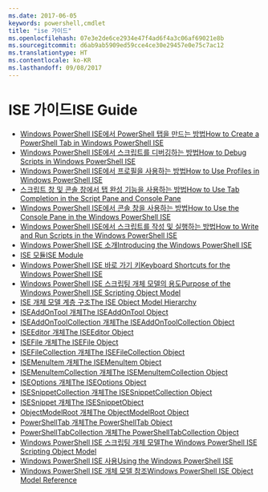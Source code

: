 ```yaml
---
ms.date: 2017-06-05
keywords: powershell,cmdlet
title: "ise 가이드"
ms.openlocfilehash: 07e3e2de6ce2934e47f4ad6f4a3c06af69021e8b
ms.sourcegitcommit: d6ab9ab5909ed59cce4ce30e29457e0e75c7ac12
ms.translationtype: HT
ms.contentlocale: ko-KR
ms.lasthandoff: 09/08/2017
---
```

# <a name="ise-guide"></a><span data-ttu-id="714ca-103">ISE 가이드</span><span class="sxs-lookup"><span data-stu-id="714ca-103">ISE Guide</span></span>

- [<span data-ttu-id="714ca-104">Windows PowerShell ISE에서 PowerShell 탭을 만드는 방법</span><span class="sxs-lookup"><span data-stu-id="714ca-104">How to Create a PowerShell Tab in Windows PowerShell ISE</span></span>](ise/How-to-Create-a-PowerShell-Tab-in-Windows-PowerShell-ISE.md)
- [<span data-ttu-id="714ca-105">Windows PowerShell ISE에서 스크립트를 디버깅하는 방법</span><span class="sxs-lookup"><span data-stu-id="714ca-105">How to Debug Scripts in Windows PowerShell ISE</span></span>](ise/How-to-Debug-Scripts-in-Windows-PowerShell-ISE.md)
- [<span data-ttu-id="714ca-106">Windows PowerShell ISE에서 프로필을 사용하는 방법</span><span class="sxs-lookup"><span data-stu-id="714ca-106">How to Use Profiles in Windows PowerShell ISE</span></span>](ise/How-to-Use-Profiles-in-Windows-PowerShell-ISE.md)
- [<span data-ttu-id="714ca-107">스크립트 창 및 콘솔 창에서 탭 완성 기능을 사용하는 방법</span><span class="sxs-lookup"><span data-stu-id="714ca-107">How to Use Tab Completion in the Script Pane and Console Pane</span></span>](ise/How-to-Use-Tab-Completion-in-the-Script-Pane-and-Console-Pane.md)
- [<span data-ttu-id="714ca-108">Windows PowerShell ISE에서 콘솔 창을 사용하는 방법</span><span class="sxs-lookup"><span data-stu-id="714ca-108">How to Use the Console Pane in the Windows PowerShell ISE</span></span>](ise/How-to-Use-the-Console-Pane-in-the-Windows-PowerShell-ISE.md)
- [<span data-ttu-id="714ca-109">Windows PowerShell ISE에서 스크립트를 작성 및 실행하는 방법</span><span class="sxs-lookup"><span data-stu-id="714ca-109">How to Write and Run Scripts in the Windows PowerShell ISE</span></span>](ise/How-to-Write-and-Run-Scripts-in-the-Windows-PowerShell-ISE.md)
- [<span data-ttu-id="714ca-110">Windows PowerShell ISE 소개</span><span class="sxs-lookup"><span data-stu-id="714ca-110">Introducing the Windows PowerShell ISE</span></span>](ise/Introducing-the-Windows-PowerShell-ISE.md)
- [<span data-ttu-id="714ca-111">ISE 모듈</span><span class="sxs-lookup"><span data-stu-id="714ca-111">ISE Module</span></span>](ise/ISE-Module.md)
- [<span data-ttu-id="714ca-112">Windows PowerShell ISE 바로 가기 키</span><span class="sxs-lookup"><span data-stu-id="714ca-112">Keyboard Shortcuts for the Windows PowerShell ISE</span></span>](ise/Keyboard-Shortcuts-for-the-Windows-PowerShell-ISE.md)
- [<span data-ttu-id="714ca-113">Windows PowerShell ISE 스크립팅 개체 모델의 용도</span><span class="sxs-lookup"><span data-stu-id="714ca-113">Purpose of the Windows PowerShell ISE Scripting Object Model</span></span>](ise/Purpose-of-the-Windows-PowerShell-ISE-Scripting-Object-Model.md)
- [<span data-ttu-id="714ca-114">ISE 개체 모델 계층 구조</span><span class="sxs-lookup"><span data-stu-id="714ca-114">The ISE Object Model Hierarchy</span></span>](ise/The-ISE-Object-Model-Hierarchy.md)
- [<span data-ttu-id="714ca-115">ISEAddOnTool 개체</span><span class="sxs-lookup"><span data-stu-id="714ca-115">The ISEAddOnTool Object</span></span>](ise/The-ISEAddOnTool-Object.md)
- [<span data-ttu-id="714ca-116">ISEAddOnToolCollection 개체</span><span class="sxs-lookup"><span data-stu-id="714ca-116">The ISEAddOnToolCollection Object</span></span>](ise/The-ISEAddOnToolCollection-Object.md)
- [<span data-ttu-id="714ca-117">ISEEditor 개체</span><span class="sxs-lookup"><span data-stu-id="714ca-117">The ISEEditor Object</span></span>](ise/The-ISEEditor-Object.md)
- [<span data-ttu-id="714ca-118">ISEFile 개체</span><span class="sxs-lookup"><span data-stu-id="714ca-118">The ISEFile Object</span></span>](ise/The-ISEFile-Object.md)
- [<span data-ttu-id="714ca-119">ISEFileCollection 개체</span><span class="sxs-lookup"><span data-stu-id="714ca-119">The ISEFileCollection Object</span></span>](ise/The-ISEFileCollection-Object.md)
- [<span data-ttu-id="714ca-120">ISEMenuItem 개체</span><span class="sxs-lookup"><span data-stu-id="714ca-120">The ISEMenuItem Object</span></span>](ise/The-ISEMenuItem-Object.md)
- [<span data-ttu-id="714ca-121">ISEMenuItemCollection 개체</span><span class="sxs-lookup"><span data-stu-id="714ca-121">The ISEMenuItemCollection Object</span></span>](ise/The-ISEMenuItemCollection-Object.md)
- [<span data-ttu-id="714ca-122">ISEOptions 개체</span><span class="sxs-lookup"><span data-stu-id="714ca-122">The ISEOptions Object</span></span>](ise/The-ISEOptions-Object.md)
- [<span data-ttu-id="714ca-123">ISESnippetCollection 개체</span><span class="sxs-lookup"><span data-stu-id="714ca-123">The ISESnippetCollection Object</span></span>](ise/The-ISESnippetCollection-Object.md)
- [<span data-ttu-id="714ca-124">ISESnippet 개체</span><span class="sxs-lookup"><span data-stu-id="714ca-124">The ISESnippetObject</span></span>](ise/The-ISESnippetObject.md)
- [<span data-ttu-id="714ca-125">ObjectModelRoot 개체</span><span class="sxs-lookup"><span data-stu-id="714ca-125">The ObjectModelRoot Object</span></span>](ise/The-ObjectModelRoot-Object.md)
- [<span data-ttu-id="714ca-126">PowerShellTab 개체</span><span class="sxs-lookup"><span data-stu-id="714ca-126">The PowerShellTab Object</span></span>](ise/The-PowerShellTab-Object.md)
- [<span data-ttu-id="714ca-127">PowerShellTabCollection 개체</span><span class="sxs-lookup"><span data-stu-id="714ca-127">The PowerShellTabCollection Object</span></span>](ise/The-PowerShellTabCollection-Object.md)
- [<span data-ttu-id="714ca-128">Windows PowerShell ISE 스크립팅 개체 모델</span><span class="sxs-lookup"><span data-stu-id="714ca-128">The Windows PowerShell ISE Scripting Object Model</span></span>](ise/The-Windows-PowerShell-ISE-Scripting-Object-Model.md)
- [<span data-ttu-id="714ca-129">Windows PowerShell ISE 사용</span><span class="sxs-lookup"><span data-stu-id="714ca-129">Using the Windows PowerShell ISE</span></span>](ise/Using-the-Windows-PowerShell-ISE.md)
- [<span data-ttu-id="714ca-130">Windows PowerShell ISE 개체 모델 참조</span><span class="sxs-lookup"><span data-stu-id="714ca-130">Windows PowerShell ISE Object Model Reference</span></span>](ise/Windows-PowerShell-ISE-Object-Model-Reference.md)

